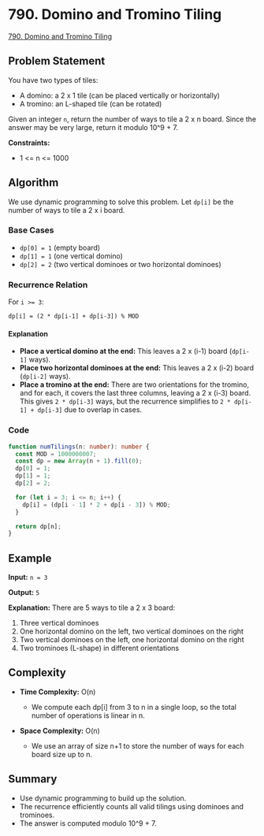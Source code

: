 # 790. Domino and Tromino Tiling

[790. Domino and Tromino Tiling](https://leetcode.com/problems/domino-and-tromino-tiling/)

## Problem Statement

You have two types of tiles:

- A domino: a 2 x 1 tile (can be placed vertically or horizontally)
- A tromino: an L-shaped tile (can be rotated)

Given an integer `n`, return the number of ways to tile a 2 x n board. Since the answer may be very large, return it modulo 10^9 + 7.

**Constraints:**

- 1 <= n <= 1000

## Algorithm

We use dynamic programming to solve this problem. Let `dp[i]` be the number of ways to tile a 2 x i board.

### Base Cases

- `dp[0] = 1` (empty board)
- `dp[1] = 1` (one vertical domino)
- `dp[2] = 2` (two vertical dominoes or two horizontal dominoes)

### Recurrence Relation

For `i >= 3`:

```
dp[i] = (2 * dp[i-1] + dp[i-3]) % MOD
```

#### Explanation

- **Place a vertical domino at the end:** This leaves a 2 x (i-1) board (`dp[i-1]` ways).
- **Place two horizontal dominoes at the end:** This leaves a 2 x (i-2) board (`dp[i-2]` ways).
- **Place a tromino at the end:** There are two orientations for the tromino, and for each, it covers the last three columns, leaving a 2 x (i-3) board. This gives `2 * dp[i-3]` ways, but the recurrence simplifies to `2 * dp[i-1] + dp[i-3]` due to overlap in cases.

### Code

```ts
function numTilings(n: number): number {
  const MOD = 1000000007;
  const dp = new Array(n + 1).fill(0);
  dp[0] = 1;
  dp[1] = 1;
  dp[2] = 2;

  for (let i = 3; i <= n; i++) {
    dp[i] = (dp[i - 1] * 2 + dp[i - 3]) % MOD;
  }

  return dp[n];
}
```

## Example

**Input:** `n = 3`

**Output:** `5`

**Explanation:**
There are 5 ways to tile a 2 x 3 board:

1. Three vertical dominoes
2. One horizontal domino on the left, two vertical dominoes on the right
3. Two vertical dominoes on the left, one horizontal domino on the right
4. Two trominoes (L-shape) in different orientations

## Complexity

- **Time Complexity:** O(n)

  - We compute each dp[i] from 3 to n in a single loop, so the total number of operations is linear in n.

- **Space Complexity:** O(n)
  - We use an array of size n+1 to store the number of ways for each board size up to n.

## Summary

- Use dynamic programming to build up the solution.
- The recurrence efficiently counts all valid tilings using dominoes and trominoes.
- The answer is computed modulo 10^9 + 7.
